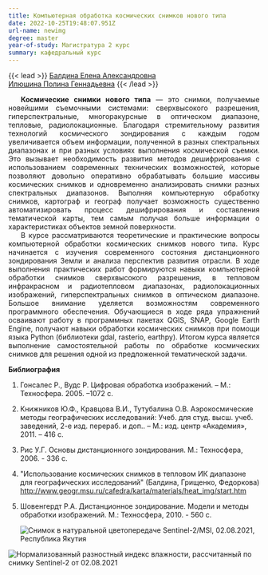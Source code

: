 ```yaml
---
title: Компьютерная обработка космических снимков нового типа
date: 2022-10-25T19:48:07.951Z
url-name: newimg
degree: master
year-of-study: Магистратура 2 курс
summary: кафедральный курс
---
```

{{< lead >}} [Балдина Елена Александровна](../../../about/staff/baldina)  
[Илюшина Полина Геннадьевна](../../../about/staff/iliushina-mikhailiukova) {{< /lead >}}

<div style="text-align: justify; text-indent: 25px;">
<b>Космические снимки нового типа</b> — это снимки, получаемые новейшими съемочными системами: сверхвысокого разрешения, гиперспектральные, многоракурсные в оптическом диапазоне, тепловые, радиолокационные. Благодаря стремительному развития технологий космического зондирования с каждым годом увеличивается объем информации, полученной в разных спектральных диапазонах и при разных условиях выполнения космической съемки. Это вызывает необходимость развития методов дешифрирования с использованием современных технических возможностей, которые позволяют довольно оперативно обрабатывать большие массивы космических снимков и одновременно анализировать снимки разных спектральных диапазонов. Выполняя компьютерную обработку снимков, картограф и географ получает возможность существенно автоматизировать процесс дешифрирования и составления тематической карты, тем самым получая больше информации о характеристиках объектов земной поверхности. </div>
<div style="text-align: justify; text-indent: 25px;">
В курсе рассматриваются теоретические и практические вопросы компьютерной обработки космических снимков нового типа. Курс начинается с изучения современного состояния дистанционного зондирования Земли и анализа перспектив развития отрасли. В ходе выполнения практических работ формируются навыки компьютерной обработки снимков сверхвысокого разрешения,  в тепловом инфракрасном и радиотепловом диапазонах, радиолокационных изображений, гиперспектральных снимков в оптическом диапазоне. Большое внимание уделяется возможностям современного программного обеспечения. Обучающиеся в ходе ряда упражнений осваивают работу в программных пакетах QGIS, SNAP, Google Earth Engine, получают навыки обработки космических снимков при помощи языка Python (библиотеки gdal, rasterio, earthpy). Итогом курса является выполнение самостоятельной работы по обработке космических снимков для решения одной из предложенной тематической задачи.</div>

**Библиография**

1. Гонсалес Р., Вудс Р. Цифровая обработка изображений. – М.: Техносфера. 2005. –1072 с.
2. Книжников Ю.Ф., Кравцова В.И., Тутубалина О.В. Аэрокосмические методы географических исследований: Учеб. для студ. высш. учеб. заведений, 2-е изд. перераб. и доп.. – М.: изд. центр «Академия», 2011. – 416 с.
3. Рис У.Г. Основы дистанционного зондирования. М.: Техносфера, 2006. - 336 c.
4. "Использование космических снимков в тепловом ИК диапазоне для географических исследований" (Балдина, Грищенко, Федоркова)  http://www.geogr.msu.ru/cafedra/karta/materials/heat_img/start.htm 
5. Шовенгердт Р.А. Дистанционное зондирование. Модели и методы обработки изображений. М.: Техносфера, 2010. - 560 с.

   ![Снимок в натуральной цветопередаче Sentinel-2/MSI, 02.08.2021, Республика Якутия](img/newimg_1_sentinel-2_l2a_true_color.jpg "Снимок в натуральной цветопередаче Sentinel-2/MSI, 02.08.2021, Республика Якутия")

![Нормализованный разностный индекс влажности, рассчитанный по снимку Sentinel-2 от 02.08.2021](img/newimg_2-2sentinel-2_l2a_moisture_index.jpg "Нормализованный разностный индекс влажности, рассчитанный по снимку Sentinel-2 от 02.08.2021")